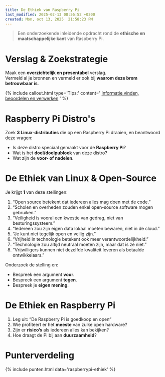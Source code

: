 ```yaml
---
title: De Ethiek van Raspberry Pi
last_modified: 2025-02-13 08:56:52 +0200
created: Mon, oct 13, 2025  21:58:23 PM
---
```


> Een onderzoekende inleidende opdracht rond de **ethische en maatschappelijke kant** van Raspberry Pi.

# Verslag & Zoekstrategie

Maak een **overzichtelijk en presentabel** verslag.  
Vermeld al je bronnen en vermeld er ook bij **waarom deze brom betrouwbaar is**.

{% include callout.html type='Tips:' content='
[Informatie vinden, beoordelen en verwerken](../universeel/informatie-vinden-beoordelen-en-verwerken)
' %}

# Raspberry Pi Distro's

Zoek **3 Linux-distributies** die op een Raspberry Pi draaien, en beantwoord deze vragen:

- Is deze distro speciaal gemaakt voor de **Raspberry Pi**?
- Wat is het **doel/doelpubloek** van deze distro?
- Wat zijn de **voor- of nadelen**.

# De Ethiek van Linux & Open-Source

Je krijgt **1** van deze stellingen:

1. “Open source betekent dat iedereen alles mag doen met de code.”
2. “Scholen en overheden zouden enkel open-source software mogen gebruiken.” 
3. “Veiligheid is vooral een kwestie van gedrag, niet van besturingssysteem.”
4. “Iedereen zou zijn eigen data lokaal moeten bewaren, niet in de cloud.”
5. “Je kunt niet tegelijk open en veilig zijn.”
6. “Vrijheid in technologie betekent ook meer verantwoordelijkheid.”
7. “Technologie zou altijd neutraal moeten zijn, maar dat is ze niet.”
8. “Vrijwilligers kunnen niet dezelfde kwaliteit leveren als betaalde ontwikkelaars.”

Onderzoek de stelling en:

- Bespreek een argument **voor**.
- Bespreek een argument **tegen**.
- Bespreek je **eigen mening**.

# De Ethiek en Raspberry Pi 

1. Leg uit: “De Raspberry Pi is goedkoop en open”
2. Wie profiteert er het **meeste** van zulke open hardware?
3. Zijn er **risico’s** als iedereen alles kan bekijken?
4. Hoe draagt de Pi bij aan **duurzaamheid**?

# Punterverdeling

{% include punten.html data='raspberrypi-ethiek' %}
